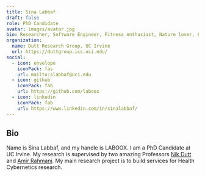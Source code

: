 ```yaml
---
title: Sina Labbaf
draft: false
role: PhD Candidate
avatar: images/avatar.jpg
bio: Researcher, Software Engineer, Fitness enthusiast, Nature lover, Philosophy reader, and Daydreamer
organization:
  name: Dutt Research Group, UC Irvine
  url: https://duttgroup.ics.uci.edu/
social:
  - icon: envelope
    iconPack: fas
    url: mailto:slabbaf@uci.edu
  - icon: github
    iconPack: fab
    url: https://github.com/laboox
  - icon: linkedin
    iconPack: fab
    url: https://www.linkedin.com/in/sinalabbaf/
---
```



## Bio

Name is Sina Labbaf, and my handle is LABOOX. I am a PhD Candidate at UC Irvine. My research is supervised by two
amazing Professors [Nik Dutt](https://www.ics.uci.edu/~dutt/) and [Amir Rahmani](https://www.ics.uci.edu/~amirr1/).
My main research project is to build services for Health Cybernetics research.
